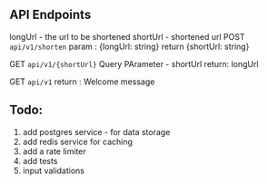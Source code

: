 ## API Endpoints

longUrl - the url to be shortened
shortUrl - shortened url
POST `api/v1/shorten`
    param : {longUrl: string}
    return {shortUrl: string}


GET `api/v1/{shortUrl}`
    Query PArameter - shortUrl
    return: longUrl

GET `api/v1`
    return : Welcome message




## Todo: 
1. add postgres service - for data storage
2. add redis service for caching
3. add a rate limiter
4. add tests
5. input validations

